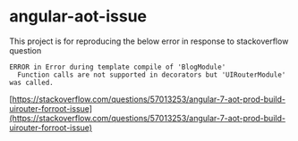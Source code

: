 # angular-aot-issue

This project is for reproducing the below error in response to stackoverflow question

```
ERROR in Error during template compile of 'BlogModule'
  Function calls are not supported in decorators but 'UIRouterModule' was called.
```

[https://stackoverflow.com/questions/57013253/angular-7-aot-prod-build-uirouter-forroot-issue](https://stackoverflow.com/questions/57013253/angular-7-aot-prod-build-uirouter-forroot-issue)


